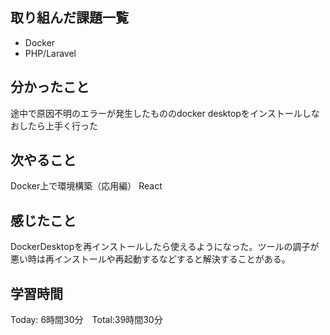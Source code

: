 ## 取り組んだ課題一覧

- Docker
- PHP/Laravel

## 分かったこと
途中で原因不明のエラーが発生したもののdocker desktopをインストールしなおしたら上手く行った

## 次やること　
Docker上で環境構築（応用編）
React

## 感じたこと
DockerDesktopを再インストールしたら使えるようになった。ツールの調子が悪い時は再インストールや再起動するなどすると解決することがある。

## 学習時間

Today: 6時間30分　Total:39時間30分
